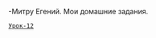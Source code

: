 

-Митру Егений.
Мои домашние задания.

<code>[Урок-12](>https://github.com/Evgeni-791/Evgeni-791/tree/main/GitHub "Работа с репозиторием GitHub.")
</code>
